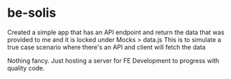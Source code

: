 # be-solis

Created a simple app that has an API endpoint and return the data that was provided to me and it is locked under Mocks > data.js
This is to simulate a true case scenario where there's an API and client will fetch the data

Nothing fancy. Just hosting a server for FE Development to progress with quality code.

